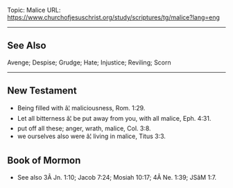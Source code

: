 Topic: Malice
URL: https://www.churchofjesuschrist.org/study/scriptures/tg/malice?lang=eng

---

## See Also

Avenge; Despise; Grudge; Hate; Injustice; Reviling; Scorn

---

## New Testament

- Being filled with â¦ maliciousness, Rom. 1:29.
- Let all bitterness â¦ be put away from you, with all malice, Eph. 4:31.
- put off all these; anger, wrath, malice, Col. 3:8.
- we ourselves also were â¦ living in malice, Titus 3:3.

## Book of Mormon

- See also 3Â Jn. 1:10; Jacob 7:24; Mosiah 10:17; 4Â Ne. 1:39; JSâM 1:7.

